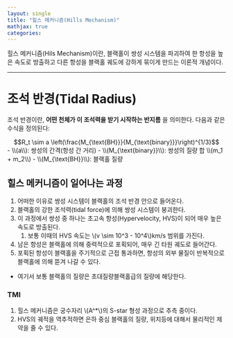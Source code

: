 ```yaml
---
layout: single
title: "힐스 메커니즘(Hills Mechanism)"
mathjax: true
categories:
---
```


힐스 메커니즘(Hils Mechanism)이란, 블랙홀이 쌍성 시스템을 파괴하여 한 항성을 높은 속도로 방출하고 다른 항성을 블랙홀 궤도에 강하게 묶이게 만드는 이론적 개념이다. 
<br>

---

# 조석 반경(Tidal Radius)
조석 반경이란, **어떤 천체가 이 조석력을 받기 시작하는 반지름** 을 의미한다. 다음과 같은 수식을 정의된다:
<br>
<div style="text-align:center">
$$R_t \sim a \left(\frac{M_{\text{BH}}}{M_{\text{binary}}}\right)^{1/3}$$</div>
- \\(a\\): 쌍성의 간격(항성 간 거리)
- \\(M_{\text{binary}}\\): 쌍성의 질량 합 \\(m_1 + m_2\\)
- \\(M_{\text{BH}}\\): 블랙홀 질량
<br>

## 힐스 메커니즘이 일어나는 과정
1. 어떠한 이유로 쌍성 시스템이 블랙홀의 조석 반경 안으로 들어온다. 
2. 블랙홀의 강한 조석력(tidal force)에 의해 쌍성 시스템이 붕괴한다. 
3. 이 과정에서 쌍성 중 하나는 초고속 항성(Hypervelocity, HVS)이 되어 매우 높은 속도로 방출된다. 
    1. 보통 이때의 HVS 속도는 \\(v \sim 10^3 - 10^4\\)km/s 범위를 가진다.
4. 남은 항성은 블랙홀에 의해 중력적으로 포획되어, 매우 긴 타원 궤도로 들어간다. 
5. 포획된 항성이 블랙홀을 주기적으로 근접 통과하면, 항성의 외부 물질이 반복적으로 블랙홀에 의해 뜯겨 나갈 수 있다.

- 여기서 보통 블랙홀의 질량은 초대질량블랙홀급의 질량에 해당한다.

### TMI
1. 힐스 메커니즘은 궁수자리 \\(A^*\\)의 S-star 형성 과정으로 추측 중이다.
2. HVS의 궤적을 역추적하면 은하 중심 블랙홀의 질량, 위치등에 대해서 물리적인 제약을 줄 수 있다. 